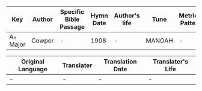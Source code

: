 Key | Author   | Specific Bible Passage     |Hymn Date |Author's life |Tune |Metrical Pattern   |Composer/Source
-- | --------- | ---------------------------|----------|--------------|-----|-------------------|-------------  
A♭ Major |Cowper |- |1908 |- |MANOAH |- |Haydn

Original Language | Translater | Translation Date   | Translater's Life  
----------------- | --------- | --------------------|-------------     
\- |- |- |-
